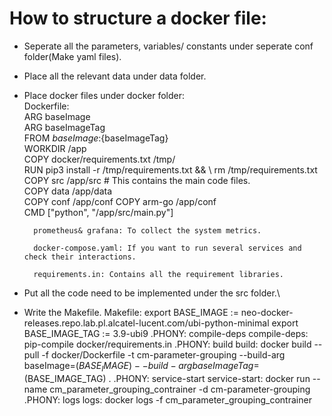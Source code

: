 # How to structure a docker file:

* Seperate all the parameters, variables/ constants under seperate conf folder(Make yaml files).
* Place all the relevant data under data folder.
* Place docker files under docker folder:\
				Dockerfile:\
				ARG baseImage\
				ARG baseImageTag\
				FROM ${baseImage}:${baseImageTag}\
				WORKDIR /app\
				COPY docker/requirements.txt /tmp/\
				RUN pip3 install -r /tmp/requirements.txt && \\
					rm /tmp/requirements.txt\
				COPY src /app/src                               # This contains the main code files.\
				COPY data /app/data\
				COPY conf /app/conf
				COPY arm-go /app/conf\
				CMD ["python", "/app/src/main.py"]
				
		prometheus& grafana: To collect the system metrics.
				
		docker-compose.yaml: If you want to run several services and check their interactions.
				
		requirements.in: Contains all the requirement libraries.
				
* Put all the code need to be implemented under the src folder.\

* Write the Makefile.
	Makefile:
	export BASE_IMAGE := neo-docker-releases.repo.lab.pl.alcatel-lucent.com/ubi-python-minimal
	export BASE_IMAGE_TAG := 3.9-ubi9
	.PHONY: compile-deps
    compile-deps:
			pip-compile docker/requirements.in
	.PHONY: build
	build:
			docker build --pull -f docker/Dockerfile -t cm-parameter-grouping --build-arg baseImage=$(BASE_IMAGE) --build-arg baseImageTag=$(BASE_IMAGE_TAG) .
	.PHONY: service-start
	service-start:
			docker run --name cm_parameter_grouping_contrainer -d cm-parameter-grouping
	.PHONY: logs
	logs:
			docker logs -f cm_parameter_grouping_contrainer
